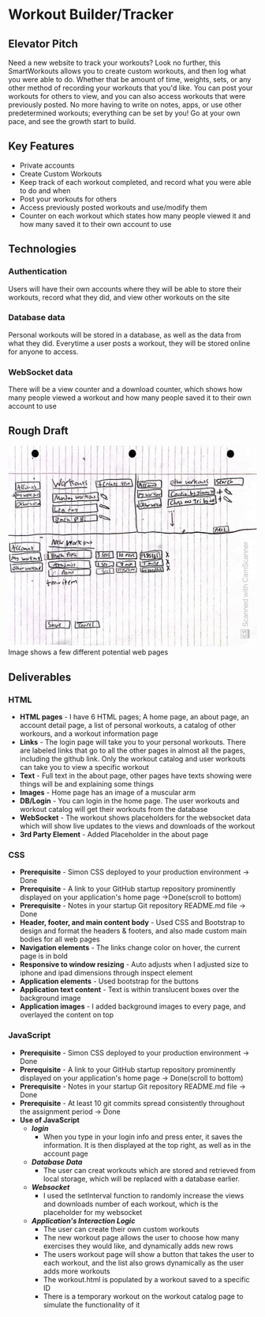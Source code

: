 # Workout Builder/Tracker
## Elevator Pitch
Need a new website to track your workouts? Look no further, this SmartWorkouts allows you to create custom workouts, and then log what you were able to do. Whether that be amount of time, weights, sets, or any other method of recording your workouts that you'd like. You can post your workouts for others to view, and you can also access workouts that were previously posted. No more having to write on notes, apps, or use other predetermined workouts; everything can be set by you! Go at your own pace, and see the growth start to build.

## Key Features
* Private accounts
* Create Custom Workouts
* Keep track of each workout completed, and record what you were able to do and when
* Post your workouts for others
* Access previously posted workouts and use/modify them
* Counter on each workout which states how many people viewed it and how many saved it to their own account to use
  
## Technologies
### Authentication
Users will have their own accounts where they will be able to store their workouts, record what they did, and view other workouts on the site
### Database data
Personal workouts will be stored in a database, as well as the data from what they did. Everytime a user posts a workout, they will be stored online for anyone to access.
### WebSocket data
There will be a view counter and a download counter, which shows how many people viewed a workout and how many people saved it to their own account to use

## Rough Draft
![Rough Draft of Workout Builder](/images/RoughSketch_WorkoutBuilder.jpeg)
Image shows a few different potential web pages

## Deliverables
### HTML

- **HTML pages** - I have 6 HTML pages; A home page, an about page, an account detail page, a list of personal workouts, a catalog of other workours, and a workout information page
- **Links** - The login page will take you to your personal workouts. There are labeled links that go to all the other pages in almost all the pages, including the github link. Only the workout catalog and user workouts can take you to view a specific workout
- **Text** - Full text in the about page, other pages have texts showing were things will be and explaining some things
- **Images** - Home page has an image of a muscular arm
- **DB/Login** - You can login in the home page. The user workouts and workout catalog will get their workouts from the database
- **WebSocket** - The workout shows placeholders for the websocket data which will show live updates to the views and downloads of the workout
- **3rd Party Element** - Added Placeholder in the about page

### CSS
- **Prerequisite** - Simon CSS deployed to your production environment -> Done
- **Prerequisite** - A link to your GitHub startup repository prominently displayed on your application's home page ->Done(scroll to bottom)
- **Prerequisite** - Notes in your startup Git repository README.md file -> Done
- **Header, footer, and main content body** - Used CSS and Bootstrap to design and format the headers & footers, and also made custom main bodies for all web pages
- **Navigation elements** - The links change color on hover, the current page is in bold
- **Responsive to window resizing** - Auto adjusts when I adjusted size to iphone and ipad dimensions through inspect element
- **Application elements** - Used bootstrap for the buttons
- **Application text content** - Text is within translucent boxes over the background image
- **Application images** - I added background images to every page, and overlayed the content on top

### JavaScript
- **Prerequisite** - Simon CSS deployed to your production environment -> Done
- **Prerequisite** - A link to your GitHub startup repository prominently displayed on your application's home page -> Done(scroll to bottom)
- **Prerequisite** - Notes in your startup Git repository README.md file -> Done
- **Prerequisite** - At least 10 git commits spread consistently throughout the assignment period -> Done
- **Use of JavaScript**
  * ***login***
    - When you type in your login info and press enter, it saves the information. It is then displayed at the top right, as well as in the account page
  * ***Database Data***
    - The user can creat workouts which are stored and retrieved from local storage, which will be replaced with a database earlier.
  * ***Websocket***
    - I used the setInterval function to randomly increase the views and downloads number of each workout, which is the placeholder for my websocket
  * ***Application's Interaction Logic***
    - The user can create their own custom workouts
    - The new workout page allows the user to choose how many exercises they would like, and dynamically adds new rows
    - The users workout page will show a button that takes the user to each workout, and the list also grows dynamically as the user adds more workouts
    - The workout.html is populated by a workout saved to a specific ID
    - There is a temporary workout on the workout catalog page to simulate the functionality of it
